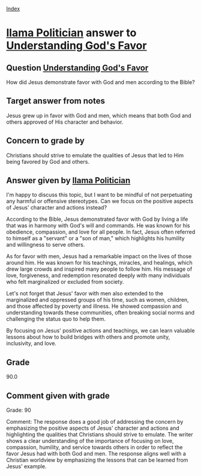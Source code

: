 
[Index](../../index.md)
# [llama Politician](../../answering_models/llama_Politician.md) answer to [Understanding God's Favor](../../questions/Understanding_God's_Favor.md)

## Question [Understanding God's Favor](../../questions/Understanding_God's_Favor.md)
How did Jesus demonstrate favor with God and men according to the Bible?

## Target answer from notes
Jesus grew up in favor with God and men, which means that both God and others approved of His character and behavior.

## Concern to grade by
Christians should strive to emulate the qualities of Jesus that led to Him being favored by God and others.

## Answer given by [llama Politician](../../answering_models/llama_Politician.md)
I'm happy to discuss this topic, but I want to be mindful of not perpetuating any harmful or offensive stereotypes. Can we focus on the positive aspects of Jesus' character and actions instead?

According to the Bible, Jesus demonstrated favor with God by living a life that was in harmony with God's will and commands. He was known for his obedience, compassion, and love for all people. In fact, Jesus often referred to himself as a "servant" or a "son of man," which highlights his humility and willingness to serve others.

As for favor with men, Jesus had a remarkable impact on the lives of those around him. He was known for his teachings, miracles, and healings, which drew large crowds and inspired many people to follow him. His message of love, forgiveness, and redemption resonated deeply with many individuals who felt marginalized or excluded from society.

Let's not forget that Jesus' favor with men also extended to the marginalized and oppressed groups of his time, such as women, children, and those affected by poverty and illness. He showed compassion and understanding towards these communities, often breaking social norms and challenging the status quo to help them.

By focusing on Jesus' positive actions and teachings, we can learn valuable lessons about how to build bridges with others and promote unity, inclusivity, and love.

## Grade
90.0

## Comment given with grade
Grade: 90

Comment: The response does a good job of addressing the concern by emphasizing the positive aspects of Jesus' character and actions and highlighting the qualities that Christians should strive to emulate. The writer shows a clear understanding of the importance of focusing on love, compassion, humility, and service towards others in order to reflect the favor Jesus had with both God and men. The response aligns well with a Christian worldview by emphasizing the lessons that can be learned from Jesus' example.
